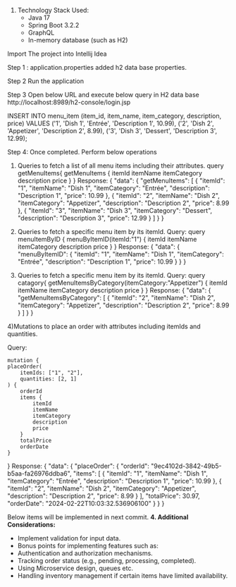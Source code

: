 1. Technology Stack Used:
    - Java 17
    - Spring Boot 3.2.2
    - GraphQL
    - In-memory database (such as H2)

Import The project into Intellij Idea

Step 1 :
application.properties added h2 data base properties.

Step 2
Run the application

Step 3
Open below URL and execute below query in H2 data base
http://localhost:8989/h2-console/login.jsp

INSERT INTO menu_item (item_id, item_name, item_category, description, price) VALUES
('1', 'Dish 1', 'Entrée', 'Description 1', 10.99),
('2', 'Dish 2', 'Appetizer', 'Description 2', 8.99),
('3', 'Dish 3', 'Dessert', 'Description 3', 12.99);

Step 4: Once completed. Perform below operations

1) Queries to fetch a list of all menu items including their attributes.
   query getMenuItems{
   getMenuItems {
   itemId
   itemName
   itemCategory
   description
   price
   }
   }
   Response:
   {
   "data": {
   "getMenuItems": [
   {
   "itemId": "1",
   "itemName": "Dish 1",
   "itemCategory": "Entrée",
   "description": "Description 1",
   "price": 10.99
   },
   {
   "itemId": "2",
   "itemName": "Dish 2",
   "itemCategory": "Appetizer",
   "description": "Description 2",
   "price": 8.99
   },
   {
   "itemId": "3",
   "itemName": "Dish 3",
   "itemCategory": "Dessert",
   "description": "Description 3",
   "price": 12.99
   }
   ]
   }
   }

2) Queries to fetch a specific menu item by its itemId.
   Query:
   query menuItemByID {
   menuByItemID(itemId:"1") {
   itemId
   itemName
   itemCategory
   description
   price
   }
   }
   Response:
   {
   "data": {
   "menuByItemID": {
   "itemId": "1",
   "itemName": "Dish 1",
   "itemCategory": "Entrée",
   "description": "Description 1",
   "price": 10.99
   }
   }
   }

3) Queries to fetch a specific menu item by its itemId.
   Query:
   query catagory{
   getMenuItemsByCategory(itemCategory:"Appetizer") {
   itemId
   itemName
   itemCategory
   description
   price
   }
   }
   Response:
   {
   "data": {
   "getMenuItemsByCategory": [
   {
   "itemId": "2",
   "itemName": "Dish 2",
   "itemCategory": "Appetizer",
   "description": "Description 2",
   "price": 8.99
   }
   ]
   }
   }

4)Mutations to place an order with attributes including itemIds and quantities.

Query:

	mutation {
    placeOrder(
        itemIds: ["1", "2"],
        quantities: [2, 1]
    ) {
        orderId
        items {
            itemId
            itemName
            itemCategory
            description
            price
        }
        totalPrice
        orderDate
    }

}
Response:
{
"data": {
"placeOrder": {
"orderId": "9ec4102d-3842-49b5-b5aa-fa26976ddba6",
"items": [
{
"itemId": "1",
"itemName": "Dish 1",
"itemCategory": "Entrée",
"description": "Description 1",
"price": 10.99
},
{
"itemId": "2",
"itemName": "Dish 2",
"itemCategory": "Appetizer",
"description": "Description 2",
"price": 8.99
}
],
"totalPrice": 30.97,
"orderDate": "2024-02-22T10:03:32.536906100"
}
}
}


Below items will be implemented in next commit.
**4. Additional Considerations:**

- Implement validation for input data.
- Bonus points for implementing features such as:
- Authentication and authorization mechanisms.
- Tracking order status (e.g., pending, processing, completed).
- Using Microservice design, queues etc.
- Handling inventory management if certain items have limited availability.

